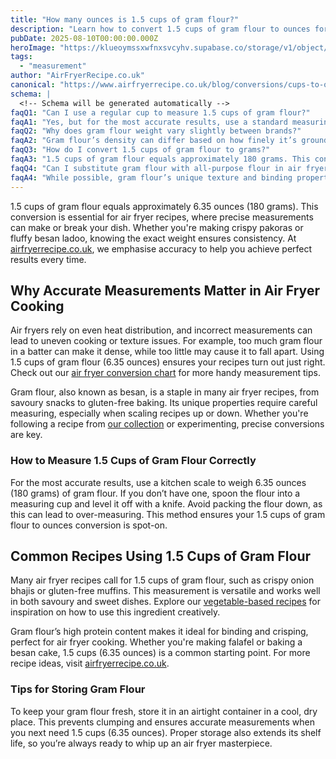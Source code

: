 ```yaml
---
title: "How many ounces is 1.5 cups of gram flour?"
description: "Learn how to convert 1.5 cups of gram flour to ounces for perfect air fryer recipes every time. Get accurate measurements in seconds!"
pubDate: 2025-08-10T00:00:00.000Z
heroImage: "https://klueoymssxwfnxsvcyhv.supabase.co/storage/v1/object/public/Shmucket/how-many-ounces-is-1-5-cups-of-gram-flour.webp"
tags:
  - "measurement"
author: "AirFryerRecipe.co.uk"
canonical: "https://www.airfryerrecipe.co.uk/blog/conversions/cups-to-ounces/how-many-ounces-is-1-5-cups-of-gram-flour"
schema: |
  <!-- Schema will be generated automatically -->
faqQ1: "Can I use a regular cup to measure 1.5 cups of gram flour?"
faqA1: "Yes, but for the most accurate results, use a standard measuring cup and avoid packing the flour. For precision, weigh 6.35 ounces (180 grams) on a kitchen scale. This ensures your air fryer recipes turn out perfectly every time."
faqQ2: "Why does gram flour weight vary slightly between brands?"
faqA2: "Gram flour’s density can differ based on how finely it’s ground and the brand. Always check the packaging for weight guidelines or use a scale for consistency. This is especially important for air fryer recipes, where exact measurements matter."
faqQ3: "How do I convert 1.5 cups of gram flour to grams?"
faqA3: "1.5 cups of gram flour equals approximately 180 grams. This conversion is handy for recipes that list ingredients by weight. For more conversions, refer to our <a href=https://www.airfryerrecipe.co.uk/air-fryer-conversion-chart>air fryer conversion chart</a>."
faqQ4: "Can I substitute gram flour with all-purpose flour in air fryer recipes?"
faqA4: "While possible, gram flour’s unique texture and binding properties make it irreplaceable in many recipes. If substituting, adjust measurements and expect a different result. For gluten-free options, stick to gram flour for best results."
---
```

<p>1.5 cups of gram flour equals approximately 6.35 ounces (180 grams). This conversion is essential for air fryer recipes, where precise measurements can make or break your dish. Whether you're making crispy pakoras or fluffy besan ladoo, knowing the exact weight ensures consistency. At <a href=https://www.airfryerrecipe.co.uk>airfryerrecipe.co.uk</a>, we emphasise accuracy to help you achieve perfect results every time.</p>

<h2>Why Accurate Measurements Matter in Air Fryer Cooking</h2>  
<p>Air fryers rely on even heat distribution, and incorrect measurements can lead to uneven cooking or texture issues. For example, too much gram flour in a batter can make it dense, while too little may cause it to fall apart. Using 1.5 cups of gram flour (6.35 ounces) ensures your recipes turn out just right. Check out our <a href=https://www.airfryerrecipe.co.uk/air-fryer-conversion-chart>air fryer conversion chart</a> for more handy measurement tips.</p>  

<p>Gram flour, also known as besan, is a staple in many air fryer recipes, from savoury snacks to gluten-free baking. Its unique properties require careful measuring, especially when scaling recipes up or down. Whether you're following a recipe from <a href=https://www.airfryerrecipe.co.uk/recipes>our collection</a> or experimenting, precise conversions are key.</p>  

<h3>How to Measure 1.5 Cups of Gram Flour Correctly</h3>  
<p>For the most accurate results, use a kitchen scale to weigh 6.35 ounces (180 grams) of gram flour. If you don’t have one, spoon the flour into a measuring cup and level it off with a knife. Avoid packing the flour down, as this can lead to over-measuring. This method ensures your 1.5 cups of gram flour to ounces conversion is spot-on.</p>  

<h2>Common Recipes Using 1.5 Cups of Gram Flour</h2>  
<p>Many air fryer recipes call for 1.5 cups of gram flour, such as crispy onion bhajis or gluten-free muffins. This measurement is versatile and works well in both savoury and sweet dishes. Explore our <a href=https://www.airfryerrecipe.co.uk/recipe-category/vegetables>vegetable-based recipes</a> for inspiration on how to use this ingredient creatively.</p>  

<p>Gram flour’s high protein content makes it ideal for binding and crisping, perfect for air fryer cooking. Whether you're making falafel or baking a besan cake, 1.5 cups (6.35 ounces) is a common starting point. For more recipe ideas, visit <a href=https://www.airfryerrecipe.co.uk>airfryerrecipe.co.uk</a>.</p>  

<h3>Tips for Storing Gram Flour</h3>  
<p>To keep your gram flour fresh, store it in an airtight container in a cool, dry place. This prevents clumping and ensures accurate measurements when you next need 1.5 cups (6.35 ounces). Proper storage also extends its shelf life, so you’re always ready to whip up an air fryer masterpiece.</p>
